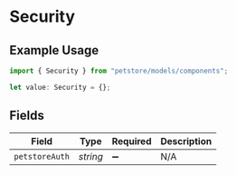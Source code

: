 # Security

## Example Usage

```typescript
import { Security } from "petstore/models/components";

let value: Security = {};
```

## Fields

| Field              | Type               | Required           | Description        |
| ------------------ | ------------------ | ------------------ | ------------------ |
| `petstoreAuth`     | *string*           | :heavy_minus_sign: | N/A                |